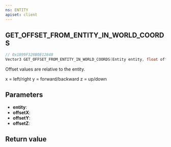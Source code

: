 ```yaml
---
ns: ENTITY
apiset: client
---
```

## GET_OFFSET_FROM_ENTITY_IN_WORLD_COORDS

```c
// 0x1899F328B0E12848
Vector3 GET_OFFSET_FROM_ENTITY_IN_WORLD_COORDS(Entity entity, float offsetX, float offsetY, float offsetZ);
```

Offset values are relative to the entity.

x = left/right
y = forward/backward
z = up/down

## Parameters
* **entity**:
* **offsetX**:
* **offsetY**:
* **offsetZ**:

## Return value